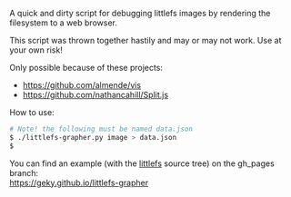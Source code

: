A quick and dirty script for debugging littlefs images by rendering the
filesystem to a web browser.

This script was thrown together hastily and may or may not work. Use at your
own risk!

Only possible because of these projects:
- https://github.com/almende/vis
- https://github.com/nathancahill/Split.js

How to use:
``` bash
# Note! the following must be named data.json
$ ./littlefs-grapher.py image > data.json
$ 
```

You can find an example (with the [littlefs](https://github.com/geky/littlefs)
source tree) on the gh_pages branch:  
https://geky.github.io/littlefs-grapher

